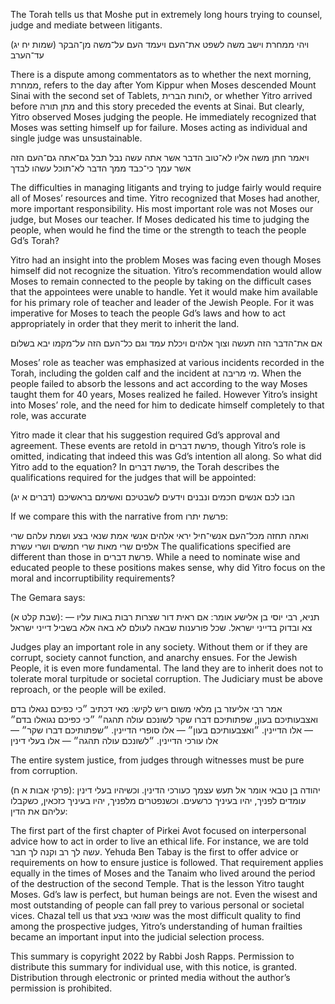 The Torah tells us that Moshe put in extremely long hours trying to counsel, judge and mediate between litigants. 

(שמות יח יג)
ויהי ממחרת וישב משה לשפט את־העם ויעמד העם על־משה מן־הבקר עד־הערב

There is a dispute among commentators as to whether the next morning, ממחרת, refers to the day after Yom Kippur when Moses descended Mount Sinai with the second set of Tablets, לוחות הברית, or whether Yitro arrived before מתן תורה and this story preceded the events at Sinai. But clearly, Yitro observed Moses judging the people. He immediately recognized that Moses was setting himself up for failure. Moses acting as individual  and single judge was unsustainable.

ויאמר חתן משה אליו לא־טוב הדבר אשר אתה עשה נבל תבל גם־אתה גם־העם הזה אשר עמך כי־כבד ממך הדבר לא־תוכל עשהו לבדך

The difficulties in managing litigants and trying to judge fairly would require all of Moses’ resources and time. Yitro recognized that Moses had another, more important responsibility. His most important role was not Moses our judge, but Moses our teacher. If Moses dedicated his time to judging the people, when would he find the time or the strength to teach the people Gd’s Torah?

Yitro had an insight into the problem Moses was facing even though Moses himself did not recognize the situation. Yitro’s recommendation would allow Moses to remain connected to the people by taking on the difficult cases that the appointees were unable to handle. Yet it would make him available for his primary role of teacher and leader of the Jewish People. For it was imperative for Moses to teach the people Gd’s laws and how to act appropriately in order that they merit to inherit the land. 

אם את־הדבר הזה תעשה וצוך אלהים ויכלת עמד וגם כל־העם הזה על־מקמו יבא בשלום

Moses’ role as teacher was emphasized at various incidents recorded in the Torah, including the golden calf and the incident at מי מריבה. When the people failed to absorb the 
lessons and act according to the way Moses taught them for 40 years, Moses realized he failed. However Yitro’s insight into Moses’ role, and the need for him to dedicate himself completely to that role, was accurate

Yitro made it clear that his suggestion required Gd’s approval and agreement. These events are retold in פרשת דברים, though Yitro’s role is omitted, indicating that indeed this was Gd’s intention all along. So what did Yitro add to the equation? In פרשת דברים, the Torah describes the qualifications required for the judges that will be appointed:

(דברים א יג)
הבו לכם אנשים חכמים ונבנים וידעים לשבטיכם ואשימם בראשיכם

If we compare this with the narrative from פרשת יתרו:

ואתה תחזה מכל־העם אנשי־חיל יראי אלהים אנשי אמת שנאי בצע ושמת עלהם שרי אלפים שרי מאות שרי חמשים ושרי עשרת
The qualifications specified are different than those in פרשת דברים. While a need to nominate wise and educated people to these positions makes sense, why did Yitro focus on the moral and incorruptibility requirements? 

The Gemara says:

(שבת קלט א):
תניא, רבי יוסי בן אלישע אומר: אם ראית דור שצרות רבות באות עליו — צא ובדוק בדייני ישראל. שכל פורענות שבאה לעולם לא באה אלא בשביל דייני ישראל

Judges play an important role in any society. Without them or if they are corrupt, society cannot function, and anarchy ensues. For the Jewish People, it is even more fundamental. The land they are to inherit does not to tolerate moral turpitude or societal corruption. The Judiciary must be above reproach, or the people will be exiled. 

אמר רבי אליעזר בן מלאי משום ריש לקיש: מאי דכתיב ״כי כפיכם נגאלו בדם ואצבעותיכם בעון, שפתותיכם דברו שקר לשונכם עולה תהגה״ ״כי כפיכם נגואלו בדם״ — אלו הדיינין. ״ואצבעותיכם בעון״ — אלו סופרי הדיינין. ״שפתותיכם דברו שקר״ — אלו עורכי הדיינין. ״לשונכם עולה תהגה״ — אלו בעלי דינין

The entire system justice, from judges through witnesses must be pure from corruption. 

(פרקי אבות א ח):
יהודה בן טבאי אומר אל תעש עצמך כעורכי הדינין. וכשיהיו בעלי דינין עומדים לפניך, יהיו בעיניך כרשעים. וכשנפטרים מלפניך, יהיו בעיניך כזכאין, כשקבלו עליהם את הדין:

The first part of the first chapter of Pirkei Avot focused on interpersonal advice how to act in order to live an ethical life. For instance, we are told עשה לך רב וקנה לך חבר. Yehuda Ben Tabay is the first to offer advice or requirements on how to ensure justice is followed. That requirement applies equally in the times of Moses and the Tanaim who lived around the period of the destruction of the second Temple. That is the lesson Yitro taught Moses. Gd’s law is perfect, but human beings are not. Even the wisest and most outstanding of people can fall prey to various personal or societal vices. Chazal tell us that שונאי בצע was the most difficult quality to find among the prospective judges, Yitro’s understanding of human frailties became an important input into the judicial selection process.

This summary is copyright 2022 by Rabbi Josh Rapps. Permission to distribute this summary for individual use, with this notice, is granted. Distribution through electronic or printed media without the author’s permission is prohibited.


